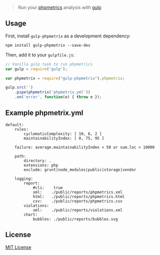 > Run your [phpmetrics](https://github.com/Halleck45/PhpMetrics) analysis with [gulp](https://github.com/wearefractal/gulp)

## Usage

First, install `gulp-phpmetrix` as a development dependency:

```shell
npm install gulp-phpmetrix --save-dev
```

Then, add it to your `gulpfile.js`:

```javascript
// Vanilla gulp task to run phpmetrics
var gulp = require('gulp');

var phpmetrix = require("gulp-phpmetrix").phpmetrix;

gulp.src('')
    .pipe(phpmetrix('phpmetrix.yml'))
    .on('error', function(e) { throw e });

```
## Example phpmetrix.yml
```shell
default:
    rules:
        cyclomaticComplexity: [ 10, 6, 2 ]
        maintainabilityIndex: [ 0, 75, 95 ]

    failure: average.maintainabilityIndex < 50 or sum.loc > 10000

    path:
        directory: .
        extensions: php
        exclude: grunt|node_modules|public|storage|vendor

    logging:
        report:
            #cli:    true
            xml:    ./public/reports/phpmetrics.xml
            html:   ./public/reports/phpmetrics.html
            csv:    ./public/reports/phpmetrics.csv
        violations:
            xml:    ./public/reports/violations.xml
        chart:
            bubbles: ./public/reports/bubbles.svg

```
## License

[MIT License](http://en.wikipedia.org/wiki/MIT_License)

[npm-url]: https://npmjs.org/package/gulp-phpmetrix

[travis-url]: http://travis-ci.org/dcarrith/gulp-phpmetrix
[travis-image]: https://secure.travis-ci.org/dcarrith/gulp-phpmetrix.png?branch=master
